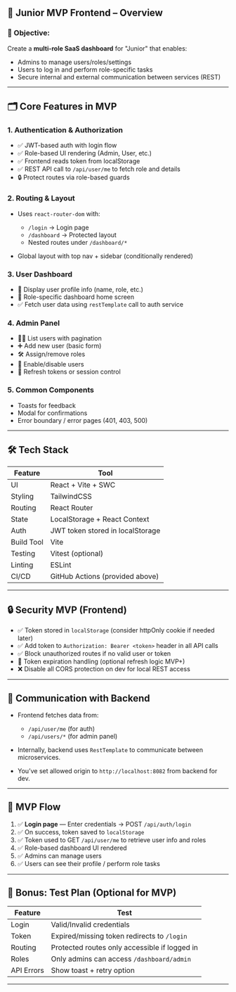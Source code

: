 
## 🧠 Junior MVP Frontend – Overview

### 📌 Objective:

Create a **multi-role SaaS dashboard** for "Junior" that enables:

* Admins to manage users/roles/settings
* Users to log in and perform role-specific tasks
* Secure internal and external communication between services (REST)

---

## 🗂️ Core Features in MVP

### 1. **Authentication & Authorization**

* ✅ JWT-based auth with login flow
* ✅ Role-based UI rendering (Admin, User, etc.)
* ✅ Frontend reads token from localStorage
* ✅ REST API call to `/api/user/me` to fetch role and details
* 🔒 Protect routes via role-based guards

### 2. **Routing & Layout**

* Uses `react-router-dom` with:

    * `/login` → Login page
    * `/dashboard` → Protected layout
    * Nested routes under `/dashboard/*`
* Global layout with top nav + sidebar (conditionally rendered)

### 3. **User Dashboard**

* 👤 Display user profile info (name, role, etc.)
* 📄 Role-specific dashboard home screen
* ✅ Fetch user data using `restTemplate` call to auth service

### 4. **Admin Panel**

* 🧑‍💼 List users with pagination
* ➕ Add new user (basic form)
* 🛠️ Assign/remove roles
* 🚫 Enable/disable users
* 🔄 Refresh tokens or session control

### 5. **Common Components**

* Toasts for feedback
* Modal for confirmations
* Error boundary / error pages (401, 403, 500)

---

## 🛠️ Tech Stack

| Feature    | Tool                             |
| ---------- | -------------------------------- |
| UI         | React + Vite + SWC               |
| Styling    | TailwindCSS                      |
| Routing    | React Router                     |
| State      | LocalStorage + React Context     |
| Auth       | JWT token stored in localStorage |
| Build Tool | Vite                             |
| Testing    | Vitest (optional)                |
| Linting    | ESLint                           |
| CI/CD      | GitHub Actions (provided above)  |

---

## 🔒 Security MVP (Frontend)

* ✅ Token stored in `localStorage` (consider httpOnly cookie if needed later)
* ✅ Add token to `Authorization: Bearer <token>` header in all API calls
* ✅ Block unauthorized routes if no valid user or token
* 🔁 Token expiration handling (optional refresh logic MVP+)
* ❌ Disable all CORS protection on dev for local REST access

---

## 🔄 Communication with Backend

* Frontend fetches data from:

    * `/api/user/me` (for auth)
    * `/api/users/*` (for admin panel)
* Internally, backend uses `RestTemplate` to communicate between microservices.
* You’ve set allowed origin to `http://localhost:8082` from backend for dev.

---

## 🔄 MVP Flow

1. ✅ **Login page** — Enter credentials → POST `/api/auth/login`
2. ✅ On success, token saved to `localStorage`
3. ✅ Token used to GET `/api/user/me` to retrieve user info and roles
4. ✅ Role-based dashboard UI rendered
5. ✅ Admins can manage users
6. ✅ Users can see their profile / perform role tasks

---

## 🧪 Bonus: Test Plan (Optional for MVP)

| Feature    | Test                                          |
| ---------- | --------------------------------------------- |
| Login      | Valid/Invalid credentials                     |
| Token      | Expired/missing token redirects to `/login`   |
| Routing    | Protected routes only accessible if logged in |
| Roles      | Only admins can access `/dashboard/admin`     |
| API Errors | Show toast + retry option                     |

---

